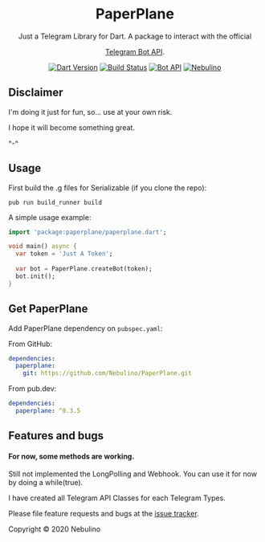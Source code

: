 <h1 align="center">PaperPlane</h1>

<div align="center">
Just a Telegram Library for Dart.
A package to interact with the official 

[Telegram Bot API](https://core.telegram.org/bots/api).

[![Dart Version](https://img.shields.io/badge/Dart-2.7.1-blue.svg?style=flat-square&logo=dart)](https://dart.dev)
[![Build Status](https://img.shields.io/travis/Nebulino/PaperPlane/master?style=flat-square&logo=travis)](https://travis-ci.org/github/Nebulino/PaperPlane)
[![Bot API](https://img.shields.io/badge/Bot%20API-v.4.6-00aced.svg?style=flat-square&logo=telegram)](https://core.telegram.org/bots/api)
[![Nebulino](https://img.shields.io/badge/💬%20Telegram-Nebulino-blue.svg?style=flat-square)](https://t.me/Nebulino/)

</div>

## Disclaimer

I'm doing it just for fun, so... use at your own risk.

I hope it will become something great.

^-^

## Usage

First build the .g files for Serializable (if you clone the repo):

```pub run build_runner build```

A simple usage example:

```dart
import 'package:paperplane/paperplane.dart';

void main() async {
  var token = 'Just A Token';
  
  var bot = PaperPlane.createBot(token);
  bot.init();
}
```

## Get PaperPlane

Add PaperPlane dependency on `pubspec.yaml`:

From GitHub:
```yaml
dependencies:
  paperplane:
    git: https://github.com/Nebulino/PaperPlane.git
```

From pub.dev:
```yaml
dependencies:
  paperplane: ^0.3.5
```

## Features and bugs

#### For now, some methods are working.
Still not implemented the LongPolling and Webhook.
You can use it for now by doing a while(true). 

I have created all Telegram API Classes for each Telegram Types.

Please file feature requests and bugs at the [issue tracker][tracker].

[tracker]: http://github.com/Nebulino/PaperPlane/issues

Copyright © 2020 Nebulino
